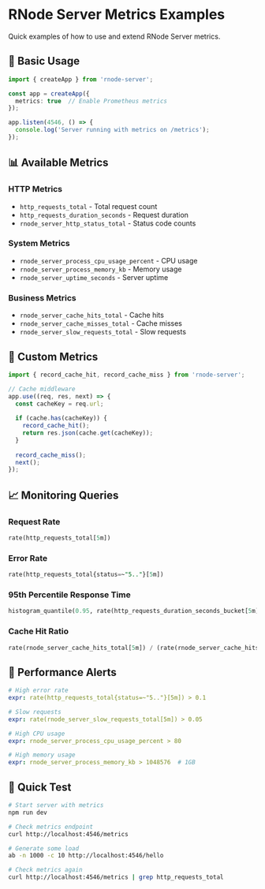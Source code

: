 # RNode Server Metrics Examples

Quick examples of how to use and extend RNode Server metrics.

## 🚀 Basic Usage

```typescript
import { createApp } from 'rnode-server';

const app = createApp({ 
  metrics: true  // Enable Prometheus metrics
});

app.listen(4546, () => {
  console.log('Server running with metrics on /metrics');
});
```

## 📊 Available Metrics

### HTTP Metrics
- `http_requests_total` - Total request count
- `http_requests_duration_seconds` - Request duration
- `rnode_server_http_status_total` - Status code counts

### System Metrics
- `rnode_server_process_cpu_usage_percent` - CPU usage
- `rnode_server_process_memory_kb` - Memory usage
- `rnode_server_uptime_seconds` - Server uptime

### Business Metrics
- `rnode_server_cache_hits_total` - Cache hits
- `rnode_server_cache_misses_total` - Cache misses
- `rnode_server_slow_requests_total` - Slow requests

## 🔧 Custom Metrics

```typescript
import { record_cache_hit, record_cache_miss } from 'rnode-server';

// Cache middleware
app.use((req, res, next) => {
  const cacheKey = req.url;
  
  if (cache.has(cacheKey)) {
    record_cache_hit();
    return res.json(cache.get(cacheKey));
  }
  
  record_cache_miss();
  next();
});
```

## 📈 Monitoring Queries

### Request Rate
```sql
rate(http_requests_total[5m])
```

### Error Rate
```sql
rate(http_requests_total{status=~"5.."}[5m])
```

### 95th Percentile Response Time
```sql
histogram_quantile(0.95, rate(http_requests_duration_seconds_bucket[5m]))
```

### Cache Hit Ratio
```sql
rate(rnode_server_cache_hits_total[5m]) / (rate(rnode_server_cache_hits_total[5m]) + rate(rnode_server_cache_misses_total[5m]))
```

## 🎯 Performance Alerts

```yaml
# High error rate
expr: rate(http_requests_total{status=~"5.."}[5m]) > 0.1

# Slow requests
expr: rate(rnode_server_slow_requests_total[5m]) > 0.05

# High CPU usage
expr: rnode_server_process_cpu_usage_percent > 80

# High memory usage
expr: rnode_server_process_memory_kb > 1048576  # 1GB
```

## 📱 Quick Test

```bash
# Start server with metrics
npm run dev

# Check metrics endpoint
curl http://localhost:4546/metrics

# Generate some load
ab -n 1000 -c 10 http://localhost:4546/hello

# Check metrics again
curl http://localhost:4546/metrics | grep http_requests_total
```

